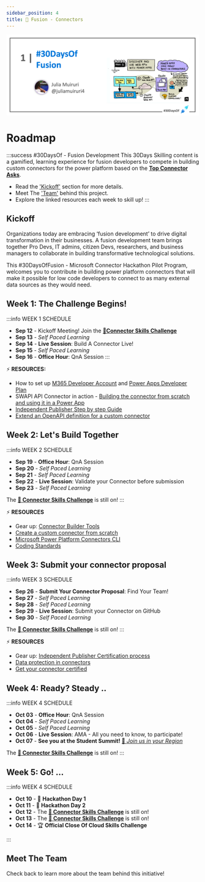 ```yaml
---
sidebar_position: 4
title: 🔌 Fusion - Connectors
---
```


![Banner Placeholder](./../../static/img/banners/fusion.png) 

# Roadmap

:::success #30DaysOf - Fusion Development
This 30Days Skilling content is a gamified, learning experience for fusion developers to compete in building custom connectors for the power platform based on the [**Top Connector Asks**](https://github.com/microsoft/PowerPlatformConnectors/wiki/Top-Connector-Asks?WT.mc_id=academic-73999-juliamuiruri).

 * Read the ['Kickoff'](#kickoff) section for more details.
 * Meet The ['Team'](#meet-the-team) behind this project.
 * Explore the linked resources each week to skill up!
:::

 
## Kickoff 
Organizations today are embracing ‘fusion development’ to drive digital transformation in their businesses. A fusion development team brings together Pro Devs, IT admins, citizen Devs, researchers, and business managers to collaborate in building transformative technological solutions. 

This #30DaysOfFusion - Microsoft Connector Hackathon Pilot Program, welcomes you to contribute in building power platform connectors that will make it possible for low code developers to connect to as many external data sources as they would need.

## Week 1: The Challenge Begins!

:::info WEEK 1 SCHEDULE
 * **Sep 12** - Kickoff Meeting! Join the [**🔌Connector Skills Challenge**](https://aka.ms/ConnectorSkillsChallenge)
 * **Sep 13** - _Self Paced Learning_
 * **Sep 14** - **Live Session**: Build A Connector Live!
 * **Sep 15** - _Self Paced Learning_
 * **Sep 16** - **Office Hour**: QnA Session
:::

⚡️ **RESOURCES:**

 * How to set up [M365 Developer Account](https://techcommunity.microsoft.com/t5/educator-developer-blog/recap-of-day-2-onboarding-session-30days-of-learning-nigeria/ba-p/3490280?WT.mc_id=academic-0000-juliamuiruri) and [Power Apps Developer Plan](https://techcommunity.microsoft.com/t5/educator-developer-blog/recap-of-day-2-onboarding-session-30days-of-learning-nigeria/ba-p/3490280?WT.mc_id=academic-0000-juliamuiruri)
 * SWAPI API Connector in action - [Building the connector from scratch and using it in a Power App](https://youtu.be/CMCuNYVW4B0)
 * [Independent Publisher Step by step Guide](https://www.youtube.com/watch?v=wGFWZqsxIBQ)
 * [Extend an OpenAPI definition for a custom connector](https://docs.microsoft.com/en-us/connectors/custom-connectors/openapi-extensions?WT.mc_id=academic-73999-juliamuiruri)



## Week 2: Let's Build Together

:::info WEEK 2 SCHEDULE
 * **Sep 19** - **Office Hour**: QnA Session
 * **Sep 20** - _Self Paced Learning_
 * **Sep 21** - _Self Paced Learning_
 * **Sep 22** - **Live Session**: Validate your Connector before submission
 * **Sep 23** - _Self Paced Learning_

The [**🔌 Connector Skills Challenge**](https://aka.ms/ConnectorSkillsChallenge) is still on!
:::

⚡️ **RESOURCES** 
* Gear up: [Connector Builder Tools](https://github.com/microsoft/PowerPlatformConnectors/discussions/1416?WT.mc_id=academic-73999-juliamuiruri)
* [Create a custom connector from scratch](https://docs.microsoft.com/en-us/connectors/custom-connectors/define-blank?WT.mc_id=academic-73999-juliamuiruri)
* [Microsoft Power Platform Connectors CLI](https://docs.microsoft.com/en-us/connectors/custom-connectors/paconn-cli?WT.mc_id=academic-73999-juliamuiruri)
* [Coding Standards](https://docs.microsoft.com/en-us/connectors/custom-connectors/coding-standards?WT.mc_id=academic-73999-juliamuiruri)


## Week 3: Submit your connector proposal

:::info WEEK 3 SCHEDULE
 * **Sep 26** - **Submit Your Connector Proposal**: Find Your Team!
 * **Sep 27** - _Self Paced Learning_
 * **Sep 28** - _Self Paced Learning_
 * **Sep 29** - **Live Session**: Submit your Connector on GitHub
 * **Sep 30** - _Self Paced Learning_

The [**🔌 Connector Skills Challenge**](https://aka.ms/ConnectorSkillsChallenge) is still on!
:::

⚡️ **RESOURCES**
* Gear up: [Independent Publisher Certification process](https://docs.microsoft.com/en-us/connectors/custom-connectors/certification-submission-ip?WT.mc_id=academic-73999-juliamuiruri)
* [Data protection in connectors](https://docs.microsoft.com/en-us/connectors/protection?WT.mc_id=academic-73999-juliamuiruri)
* [Get your connector certified](https://docs.microsoft.com/en-us/connectors/custom-connectors/submit-certification?WT.mc_id=academic-73999-juliamuiruri)

## Week 4: Ready? Steady ..

:::info WEEK 4 SCHEDULE
 * **Oct 03** - **Office Hour**: QnA Session
 * **Oct 04** - _Self Paced Learning_
 * **Oct 05** - _Self Paced Learning_
 * **Oct 06** - **Live Session**: AMA - All you need to know, to participate!
 * **Oct 07** - **See you at the Student Summit!** [🎉 _Join us in your Region_](https://lnkd.in/dr2yja8s)

The [**🔌 Connector Skills Challenge**](https://aka.ms/ConnectorSkillsChallenge) is still on!
:::


## Week 5: Go! ...

:::info WEEK 4 SCHEDULE

 * **Oct 10** - 🧰 **Hackathon Day 1**
 * **Oct 11** - 🧰 **Hackathon Day 2**
 * **Oct 12** - The [**🔌 Connector Skills Challenge**](https://aka.ms/ConnectorSkillsChallenge) is still on!
 * **Oct 13** - The [**🔌 Connector Skills Challenge**](https://aka.ms/ConnectorSkillsChallenge) is still on!
 * **Oct 14** - 🏆 **Official Close Of Cloud Skills Challenge**

:::

## Meet The Team

Check back to learn more about the team behind this initiative!
